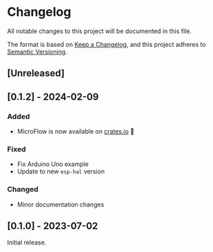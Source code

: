 # Changelog

All notable changes to this project will be documented in this file.

The format is based on [Keep a Changelog](https://keepachangelog.com/en/1.1.0/),
and this project adheres to [Semantic Versioning](https://semver.org/spec/v2.0.0.html).

## [Unreleased]

## [0.1.2] - 2024-02-09

### Added

- MicroFlow is now available on [crates.io](https://crates.io/crates/microflow) 🎉

### Fixed

- Fix Arduino Uno example
- Update to new `esp-hal` version

### Changed

- Minor documentation changes

## [0.1.0] - 2023-07-02

Initial release.
